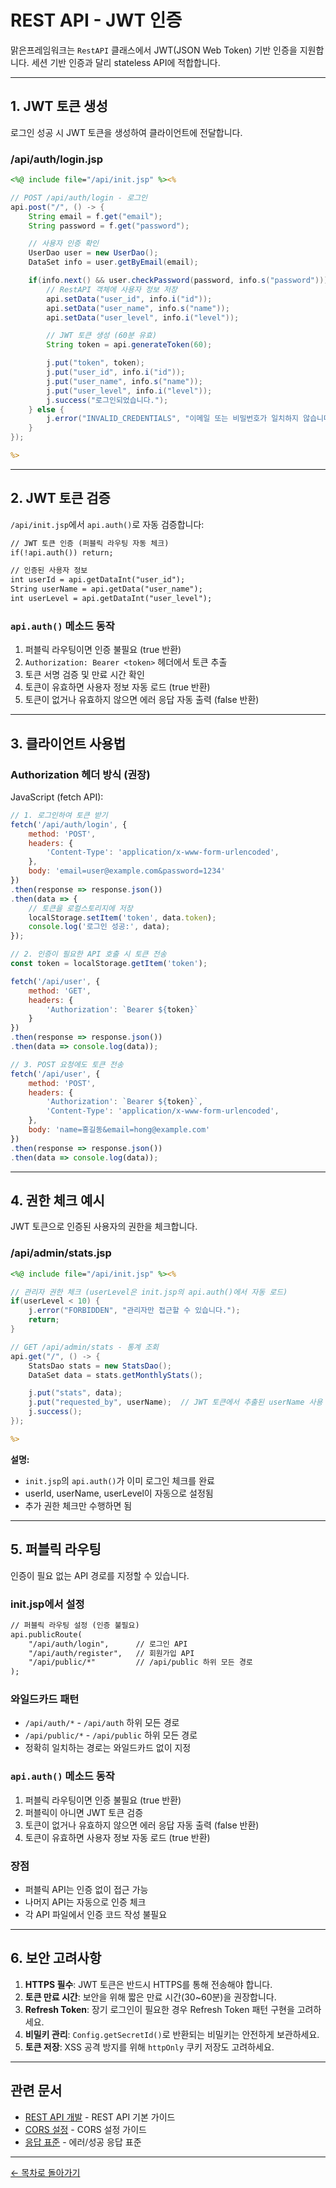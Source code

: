 # REST API - JWT 인증

맑은프레임워크는 `RestAPI` 클래스에서 JWT(JSON Web Token) 기반 인증을 지원합니다. 세션 기반 인증과 달리 stateless API에 적합합니다.

---

## 1. JWT 토큰 생성

로그인 성공 시 JWT 토큰을 생성하여 클라이언트에 전달합니다.

### /api/auth/login.jsp

```jsp
<%@ include file="/api/init.jsp" %><%

// POST /api/auth/login - 로그인
api.post("/", () -> {
    String email = f.get("email");
    String password = f.get("password");

    // 사용자 인증 확인
    UserDao user = new UserDao();
    DataSet info = user.getByEmail(email);

    if(info.next() && user.checkPassword(password, info.s("password"))) {
        // RestAPI 객체에 사용자 정보 저장
        api.setData("user_id", info.i("id"));
        api.setData("user_name", info.s("name"));
        api.setData("user_level", info.i("level"));

        // JWT 토큰 생성 (60분 유효)
        String token = api.generateToken(60);

        j.put("token", token);
        j.put("user_id", info.i("id"));
        j.put("user_name", info.s("name"));
        j.put("user_level", info.i("level"));
        j.success("로그인되었습니다.");
    } else {
        j.error("INVALID_CREDENTIALS", "이메일 또는 비밀번호가 일치하지 않습니다.");
    }
});

%>
```

---

## 2. JWT 토큰 검증

`/api/init.jsp`에서 `api.auth()`로 자동 검증합니다:

```jsp
// JWT 토큰 인증 (퍼블릭 라우팅 자동 체크)
if(!api.auth()) return;

// 인증된 사용자 정보
int userId = api.getDataInt("user_id");
String userName = api.getData("user_name");
int userLevel = api.getDataInt("user_level");
```

### `api.auth()` 메소드 동작

1. 퍼블릭 라우팅이면 인증 불필요 (true 반환)
2. `Authorization: Bearer <token>` 헤더에서 토큰 추출
3. 토큰 서명 검증 및 만료 시간 확인
4. 토큰이 유효하면 사용자 정보 자동 로드 (true 반환)
5. 토큰이 없거나 유효하지 않으면 에러 응답 자동 출력 (false 반환)

---

## 3. 클라이언트 사용법

### Authorization 헤더 방식 (권장)

JavaScript (fetch API):

```javascript
// 1. 로그인하여 토큰 받기
fetch('/api/auth/login', {
    method: 'POST',
    headers: {
        'Content-Type': 'application/x-www-form-urlencoded',
    },
    body: 'email=user@example.com&password=1234'
})
.then(response => response.json())
.then(data => {
    // 토큰을 로컬스토리지에 저장
    localStorage.setItem('token', data.token);
    console.log('로그인 성공:', data);
});

// 2. 인증이 필요한 API 호출 시 토큰 전송
const token = localStorage.getItem('token');

fetch('/api/user', {
    method: 'GET',
    headers: {
        'Authorization': `Bearer ${token}`
    }
})
.then(response => response.json())
.then(data => console.log(data));

// 3. POST 요청에도 토큰 전송
fetch('/api/user', {
    method: 'POST',
    headers: {
        'Authorization': `Bearer ${token}`,
        'Content-Type': 'application/x-www-form-urlencoded',
    },
    body: 'name=홍길동&email=hong@example.com'
})
.then(response => response.json())
.then(data => console.log(data));
```

---

## 4. 권한 체크 예시

JWT 토큰으로 인증된 사용자의 권한을 체크합니다.

### /api/admin/stats.jsp

```jsp
<%@ include file="/api/init.jsp" %><%

// 관리자 권한 체크 (userLevel은 init.jsp의 api.auth()에서 자동 로드)
if(userLevel < 10) {
    j.error("FORBIDDEN", "관리자만 접근할 수 있습니다.");
    return;
}

// GET /api/admin/stats - 통계 조회
api.get("/", () -> {
    StatsDao stats = new StatsDao();
    DataSet data = stats.getMonthlyStats();

    j.put("stats", data);
    j.put("requested_by", userName);  // JWT 토큰에서 추출된 userName 사용
    j.success();
});

%>
```

**설명:**
- `init.jsp`의 `api.auth()`가 이미 로그인 체크를 완료
- userId, userName, userLevel이 자동으로 설정됨
- 추가 권한 체크만 수행하면 됨

---

## 5. 퍼블릭 라우팅

인증이 필요 없는 API 경로를 지정할 수 있습니다.

### init.jsp에서 설정

```jsp
// 퍼블릭 라우팅 설정 (인증 불필요)
api.publicRoute(
    "/api/auth/login",      // 로그인 API
    "/api/auth/register",   // 회원가입 API
    "/api/public/*"         // /api/public 하위 모든 경로
);
```

### 와일드카드 패턴

- `/api/auth/*` - `/api/auth` 하위 모든 경로
- `/api/public/*` - `/api/public` 하위 모든 경로
- 정확히 일치하는 경로는 와일드카드 없이 지정

### `api.auth()` 메소드 동작

1. 퍼블릭 라우팅이면 인증 불필요 (true 반환)
2. 퍼블릭이 아니면 JWT 토큰 검증
3. 토큰이 없거나 유효하지 않으면 에러 응답 자동 출력 (false 반환)
4. 토큰이 유효하면 사용자 정보 자동 로드 (true 반환)

### 장점

- 퍼블릭 API는 인증 없이 접근 가능
- 나머지 API는 자동으로 인증 체크
- 각 API 파일에서 인증 코드 작성 불필요

---

## 6. 보안 고려사항

1. **HTTPS 필수**: JWT 토큰은 반드시 HTTPS를 통해 전송해야 합니다.
2. **토큰 만료 시간**: 보안을 위해 짧은 만료 시간(30~60분)을 권장합니다.
3. **Refresh Token**: 장기 로그인이 필요한 경우 Refresh Token 패턴 구현을 고려하세요.
4. **비밀키 관리**: `Config.getSecretId()`로 반환되는 비밀키는 안전하게 보관하세요.
5. **토큰 저장**: XSS 공격 방지를 위해 `httpOnly` 쿠키 저장도 고려하세요.

---

## 관련 문서

- [REST API 개발](restapi.md) - REST API 기본 가이드
- [CORS 설정](restapi-cors.md) - CORS 설정 가이드
- [응답 표준](restapi-response.md) - 에러/성공 응답 표준

---

[← 목차로 돌아가기](README.md)
